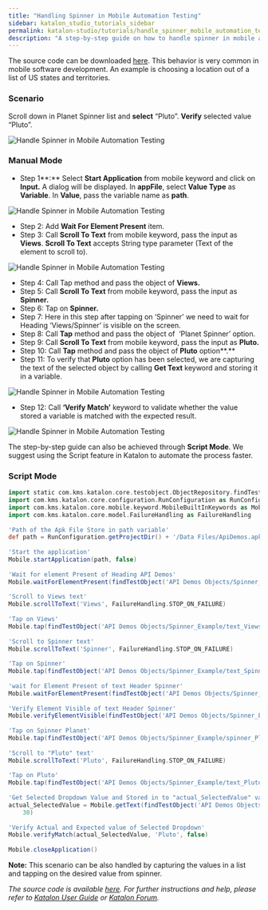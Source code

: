 ```yaml
---
title: "Handling Spinner in Mobile Automation Testing"
sidebar: katalon_studio_tutorials_sidebar
permalink: katalon-studio/tutorials/handle_spinner_mobile_automation_testing.html
description: "A step-by-step guide on how to handle spinner in mobile automation testing using Katalon Studio. This behavior is very common in mobile software development"
---
```

The source code can be downloaded [here](https://github.com/katalon-studio/katalon-mobile-automation/blob/master/Data%20Files/ApiDemos.apk). This behavior is very common in mobile software development. An example is choosing a location out of a list of US states and territories.

### Scenario

Scroll down in Planet Spinner list and **select** “Pluto”. **Verify** selected value “Pluto”.

![Handle Spinner in Mobile Automation Testing](../../images/katalon-studio/tutorials/handle_spinner_mobile_automation_testing/Handle-spinner-in-Mobile-automation-test.png)

### Manual Mode

*   Step 1**:** Select **Start Application** from mobile keyword and click on **Input.** A dialog will be displayed. In **appFile**, select **Value Type** as **Variable**. In **Value**, pass the variable name as **path**.

![Handle Spinner in Mobile Automation Testing](../../images/katalon-studio/tutorials/handle_spinner_mobile_automation_testing/Handle-spinner-in-Mobile-automation-test-1.png)

*   Step 2: Add **Wait For Element Present** item.
*   Step 3: Call **Scroll To Text** from mobile keyword, pass the input as **Views**. **Scroll To Text** accepts String type parameter (Text of the element to scroll to).

![Handle Spinner in Mobile Automation Testing](../../images/katalon-studio/tutorials/handle_spinner_mobile_automation_testing/Handle-spinner-in-Mobile-automation-test-3.png)

*   Step 4: Call Tap method and pass the object of **Views.**
*   Step 5: Call **Scroll To Text** from mobile keyword, pass the input as **Spinner.**
*   Step 6: Tap on **Spinner.**
*   Step 7: Here in this step after tapping on ‘Spinner’ we need to wait for Heading ‘Views/Spinner’ is visible on the screen.
*   Step 8: Call **Tap** method and pass the object of  ‘Planet Spinner’ option.
*   Step 9: Call **Scroll To Text** from mobile keyword, pass the input as **Pluto.**
*   Step 10: Call **Tap** method and pass the object of **Pluto** option**.**
*   Step 11: To verify that **Pluto** option has been selected, we are capturing the text of the selected object by calling **Get Text** keyword and storing it in a variable.

![Handle Spinner in Mobile Automation Testing](../../images/katalon-studio/tutorials/handle_spinner_mobile_automation_testing/Handle-spinner-in-Mobile-automation-test-11.png)

*   Step 12: Call **‘Verify Match’** keyword to validate whether the value stored a variable is matched with the expected result.

![Handle Spinner in Mobile Automation Testing](../../images/katalon-studio/tutorials/handle_spinner_mobile_automation_testing/Handle-spinner-in-Mobile-automation-test-12.png)

The step-by-step guide can also be achieved through **Script Mode**. We suggest using the Script feature in Katalon to automate the process faster.

### Script Mode

```groovy
import static com.kms.katalon.core.testobject.ObjectRepository.findTestObject
import com.kms.katalon.core.configuration.RunConfiguration as RunConfiguration
import com.kms.katalon.core.mobile.keyword.MobileBuiltInKeywords as Mobile
import com.kms.katalon.core.model.FailureHandling as FailureHandling
 
'Path of the Apk File Store in path variable'
def path = RunConfiguration.getProjectDir() + '/Data Files/ApiDemos.apk'
 
'Start the application'
Mobile.startApplication(path, false)
 
'Wait for element Present of Heading API Demos'
Mobile.waitForElementPresent(findTestObject('API Demos Objects/Spinner_Example/heading_API_Demos'), 45)
 
'Scroll to Views text'
Mobile.scrollToText('Views', FailureHandling.STOP_ON_FAILURE)
 
'Tap on Views'
Mobile.tap(findTestObject('API Demos Objects/Spinner_Example/text_Views'), 20)
 
'Scroll to Spinner text'
Mobile.scrollToText('Spinner', FailureHandling.STOP_ON_FAILURE)
 
'Tap on Spinner'
Mobile.tap(findTestObject('API Demos Objects/Spinner_Example/text_Spinner'), 20)
 
'wait for Element Present of text Header Spinner'
Mobile.waitForElementPresent(findTestObject('API Demos Objects/Spinner_Example/text_header Spinner'), 20)
 
'Verify Element Visible of text Header Spinner'
Mobile.verifyElementVisible(findTestObject('API Demos Objects/Spinner_Example/text_header Spinner'), 30)
 
'Tap on Spinner Planet'
Mobile.tap(findTestObject('API Demos Objects/Spinner_Example/spinner_Planet'), 30)
 
'Scroll to "Pluto" text'
Mobile.scrollToText('Pluto', FailureHandling.STOP_ON_FAILURE)
 
'Tap on Pluto'
Mobile.tap(findTestObject('API Demos Objects/Spinner_Example/text_Pluto'), 20)
 
'Get Selected Dropdown Value and Stored in to "actual_SelectedValue" variable'
actual_SelectedValue = Mobile.getText(findTestObject('API Demos Objects/Spinner_Example/validation_Selected Spinner value'),
	30)
 
'Verify Actual and Expected value of Selected Dropdown'
Mobile.verifyMatch(actual_SelectedValue, 'Pluto', false)
 
Mobile.closeApplication()

```

**Note:** This scenario can be also handled by capturing the values in a list and tapping on the desired value from spinner.

_The source code is available [here](https://github.com/katalon-studio/katalon-mobile-automation). For further instructions and help, please refer to [Katalon User Guide](https://docs.katalon.com/x/oArR) or [Katalon Forum](https://forum.katalon.com/)._